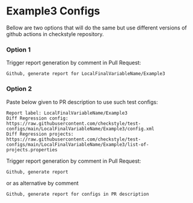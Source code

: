 # Example3 Configs

Bellow are two options that will do the same but use different versions
of github actions in checkstyle repository.


### Option 1
Trigger report generation by comment in Pull Request:
```
Github, generate report for LocalFinalVariableName/Example3
```

### Option 2

Paste below given to PR description to use such test configs:
```
Report label: LocalFinalVariableName/Example3
Diff Regression config: https://raw.githubusercontent.com/checkstyle/test-configs/main/LocalFinalVariableName/Example3/config.xml
Diff Regression projects: https://raw.githubusercontent.com/checkstyle/test-configs/main/LocalFinalVariableName/Example3/list-of-projects.properties
```

Trigger report generation by comment in Pull Request:
```
Github, generate report
```
or as alternative by comment
```
Github, generate report for configs in PR description
```
